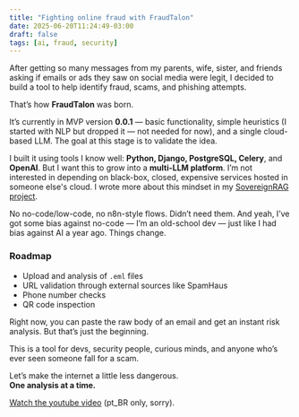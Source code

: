 ```yaml
---
title: "Fighting online fraud with FraudTalon"
date: 2025-06-20T11:24:49-03:00
draft: false
tags: [ai, fraud, security]
---
```


After getting so many messages from my parents, wife, sister, and friends asking if emails or ads they saw on social media were legit, I decided to build a tool to help identify fraud, scams, and phishing attempts.

That’s how **FraudTalon** was born.

It’s currently in MVP version **0.0.1** — basic functionality, simple heuristics (I started with NLP but dropped it — not needed for now), and a single cloud-based LLM. The goal at this stage is to validate the idea.

I built it using tools I know well: **Python, Django, PostgreSQL, Celery**, and **OpenAI**. But I want this to grow into a **multi-LLM platform**. I’m not interested in depending on black-box, closed, expensive services hosted in someone else's cloud. I wrote more about this mindset in my [SovereignRAG project](https://adlermedrado.com.br/posts/sovereign-rag/).

No no-code/low-code, no n8n-style flows. Didn’t need them. And yeah, I’ve got some bias against no-code — I’m an old-school dev — just like I had bias against AI a year ago. Things change.

### Roadmap
- Upload and analysis of `.eml` files  
- URL validation through external sources like SpamHaus  
- Phone number checks  
- QR code inspection  

Right now, you can paste the raw body of an email and get an instant risk analysis. But that’s just the beginning.

This is a tool for devs, security people, curious minds, and anyone who’s ever seen someone fall for a scam.

Let’s make the internet a little less dangerous.  
**One analysis at a time.**

[Watch the youtube video](https://youtu.be/U_8blKG9iCU) (pt_BR only, sorry).

